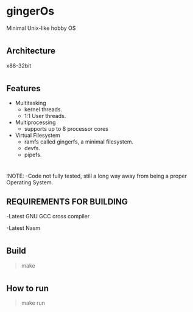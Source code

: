 # gingerOs
Minimal Unix-like hobby OS
#

## Architecture
x86-32bit
#

## Features
- Multitasking
    - kernel threads.
    - 1:1 User threads.
- Multiprocessing
    - supports up to 8 processor cores
- Virtual Filesystem
    - ramfs called gingerfs, a minimal filesystem.
    - devfs.
    - pipefs.
#

!NOTE:
-Code not fully tested, still a long way away from being a proper Operating System.

## REQUIREMENTS FOR BUILDING
-Latest GNU GCC cross compiler

-Latest Nasm
#

## Build
> make
#

## How to run
> make run
#
